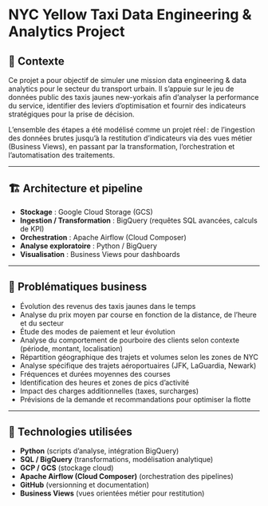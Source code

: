 # NYC Yellow Taxi Data Engineering & Analytics Project

## 🚕 Contexte

Ce projet a pour objectif de simuler une mission data engineering & data analytics pour le secteur du transport urbain. Il s’appuie sur le jeu de données public des taxis jaunes new-yorkais afin d’analyser la performance du service, identifier des leviers d’optimisation et fournir des indicateurs stratégiques pour la prise de décision.  

L’ensemble des étapes a été modélisé comme un projet réel : de l’ingestion des données brutes jusqu’à la restitution d’indicateurs via des vues métier (Business Views), en passant par la transformation, l’orchestration et l’automatisation des traitements.

---

## 🏗️ Architecture et pipeline

- **Stockage** : Google Cloud Storage (GCS)  
- **Ingestion / Transformation** : BigQuery (requêtes SQL avancées, calculs de KPI)  
- **Orchestration** : Apache Airflow (Cloud Composer)  
- **Analyse exploratoire** : Python / BigQuery  
- **Visualisation** : Business Views pour dashboards  

---

## 🔎 Problématiques business

- Évolution des revenus des taxis jaunes dans le temps  
- Analyse du prix moyen par course en fonction de la distance, de l’heure et du secteur  
- Étude des modes de paiement et leur évolution  
- Analyse du comportement de pourboire des clients selon contexte (période, montant, localisation)  
- Répartition géographique des trajets et volumes selon les zones de NYC  
- Analyse spécifique des trajets aéroportuaires (JFK, LaGuardia, Newark)  
- Fréquences et durées moyennes des courses  
- Identification des heures et zones de pics d’activité  
- Impact des charges additionnelles (taxes, surcharges)  
- Prévisions de la demande et recommandations pour optimiser la flotte  

---

## 🧩 Technologies utilisées

- **Python** (scripts d’analyse, intégration BigQuery)  
- **SQL / BigQuery** (transformations, modélisation analytique)  
- **GCP / GCS** (stockage cloud)  
- **Apache Airflow (Cloud Composer)** (orchestration des pipelines)  
- **GitHub** (versionning et documentation)  
- **Business Views** (vues orientées métier pour restitution)  
